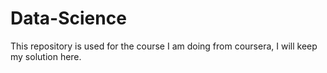 Data-Science
============

This repository is used for the course I am doing from coursera, I will keep my solution here.  
